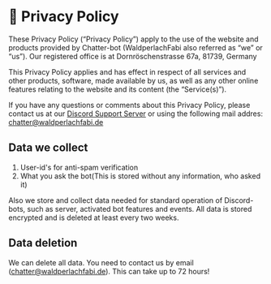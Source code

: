 # 🔏 Privacy Policy

These Privacy Policy (“Privacy Policy”) apply to the use of the website and products provided by Chatter-bot (WaldperlachFabi also referred as “we” or “us”). Our registered office is at Dornröschenstrasse 67a, 81739, Germany

This Privacy Policy applies and has effect in respect of all services and other products, software, made available by us, as well as any other online features relating to the website and its content (the “Service(s)”).

If you have any questions or comments about this Privacy Policy, please contact us at our [Discord Support Server](https://discord.gg/x77gzCZAQU) or using the following mail addres: [chatter@waldperlachfabi.de](mailto:chatter@waldperlachfabi.de)

## **Data we collect**

1. User-id's for anti-spam verification
2. What you ask the bot(This is stored without any information, who asked it)

Also we store and collect data needed for standard operation of Discord-bots, such as server, activated bot features and events. All data is stored encrypted and is deleted at least every two weeks.

## Data deletion

We can delete all data. You need to contact us by email ([chatter@waldperlachfabi.de](mailto:chatter@waldperlachfabi.de)). This can take up to 72 hours!
